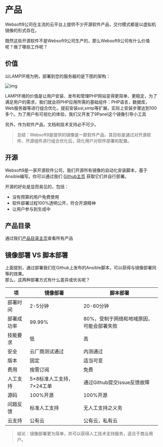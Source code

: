 # 产品

Websoft9公司在主流的云平台上提供不少开源软件产品，交付模式都是以虚拟机镜像的形式存在。

既然这些开源软件不是Websoft9公司生产的，那么Websoft9公司有什么价值呢？做了哪些工作呢？

## 价值

以LAMP环境为例，部署到您的服务器的是下图的架构：

![img](https://libs.websoft9.com/Websoft9/DocsPicture/zh/wamp/php-infra-websoft9.png)

LAMP环境的价值是让用户安装、发布和管理PHP网站变得更简单、更稳定，为了满足用户的需求，我们就会将PHP应用所需的基础组件：PHP语言，数据库，Web服务器等进行组合优化，提前安装ssl,smtp等扩展，实际上安装步骤达到100多个。为了用户有可视化的体验，我们又开发了9Panel这个镜像引导小工具

另外，作为软件产品，文档和技术支持必不可少。

> 总结：Websoft9是提供的镜像是一款软件产品，其目标是通过对开源软件、开源组件进行组合优化后，简化用户对软件部署和配置。

## 开源

Websoft9是一家开源软件公司，我们开源所有镜像的自动化安装脚本，基于Ansible编写。你可以通过我们 [Github主页](https://github.com/Websoft9) 获取它们并自行部署。

开源的好处是显而易见的，包括：

* 没有预算的用户免费使用
* 软件部署过程100%透明公开，符合开源精神
* 让用户参与到生成中

## 产品目录

通过我们[产品目录主页](https://apps.websoft9.com/)查看所有产品

## 镜像部署 VS 脚本部署

上面提到，通过部署我们在Github上发布的Ansible脚本，可以获得与镜像部署同等的效果。  
那么，这两种部署方式有什么差异或优劣呢？

|  项   |  镜像部署   |  脚本部署   |
| --- | --- | --- |
|  部署时间   |  2-5分钟   |  20-60分钟   |
|  部署成功率   |  99.99%   |  80%，受制于网络和地域原因，可能会部署失败   |
|  技能要求   |  低   |  高   |
|  安全   |  云厂商测试通过   |  内测通过   |
|  版本   |  固定   |  适当可变   |
|  费用   |  按需订阅  |  免费   |
|  人工支持   |  5×8标准人工支持，7×24工单  |  通过Github提交Issue反馈故障   |
|  源码   |  100%开源  |  100%开源   |
|  问题反馈   |  标准人工支持  |  无人工支持之义务   |
|  云支持   |  公有云  |  公有云，私有云   |

> 结论：镜像部署更为简单，并可以获得人工技术支持服务，适合于商业用户。

